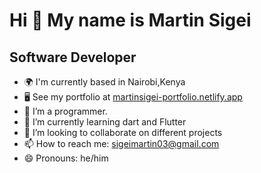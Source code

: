 # Hi 👋 My name is Martin Sigei
## Software Developer
- 🌍  I'm currently based in Nairobi,Kenya
- 🖥️ See my portfolio at  [martinsigei-portfolio.netlify.app](https://martinsigei-portfolio.netlify.app)
- 👀 I’m a programmer.
- 🌱 I’m currently learning dart and Flutter 
- 💞️ I’m looking to collaborate on different projects 
- 📫 How to reach me: sigeimartin03@gmail.com
- 😄 Pronouns: he/him

  


